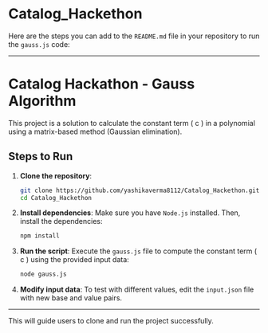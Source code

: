 # Catalog_Hackethon

Here are the steps you can add to the `README.md` file in your repository to run the `gauss.js` code:

---

# Catalog Hackathon - Gauss Algorithm

This project is a solution to calculate the constant term \( c \) in a polynomial using a matrix-based method (Gaussian elimination).

## Steps to Run

1. **Clone the repository**:
   ```bash
   git clone https://github.com/yashikaverma8112/Catalog_Hackethon.git
   cd Catalog_Hackethon
   ```

2. **Install dependencies**:
   Make sure you have `Node.js` installed. Then, install the dependencies:
   ```bash
   npm install
   ```

3. **Run the script**:
   Execute the `gauss.js` file to compute the constant term \( c \) using the provided input data:
   ```bash
   node gauss.js
   ```

4. **Modify input data**:
   To test with different values, edit the `input.json` file with new base and value pairs.

---

This will guide users to clone and run the project successfully.
